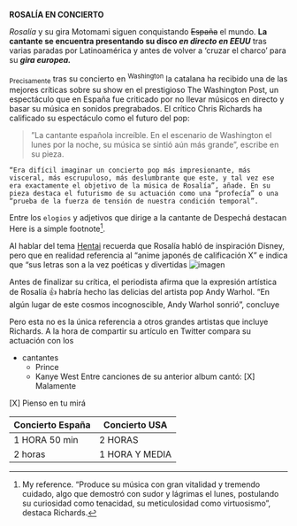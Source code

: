 **ROSALÍA EN CONCIERTO**

*Rosalía* y su gira Motomami siguen conquistando ~~España~~ el mundo. 
**La cantante se encuentra presentando su disco _en directo en EEUU_** tras varias paradas por Latinoamérica y antes de volver a ‘cruzar el charco’ para su ***gira europea.***

<sub>Precisamente</sub> tras su concierto en <sup>Washington</sup> la catalana ha recibido una de las mejores críticas sobre su show en el prestigioso The Washington Post, un espectáculo que en España fue criticado por no llevar músicos en directo y basar su música en sonidos pregrabados. El crítico Chris Richards ha calificado su espectáculo como el futuro del pop:

>”La cantante española increíble. En el escenario de Washington el lunes por la noche, su música se sintió aún más grande”, escribe en su pieza.
```
“Era difícil imaginar un concierto pop más impresionante, más visceral, más escrupuloso, más deslumbrante que este, y tal vez ese era exactamente el objetivo de la música de Rosalía”, añade. En su pieza destaca el futurismo de su actuación como una “profecía” o una “prueba de la fuerza de tensión de nuestra condición temporal”.
```


Entre los `elogios` y  adjetivos que dirige a la cantante de Despechá destacan
Here is a simple footnote[^1].
[^1]: My reference.
“Produce su música con gran vitalidad y tremendo cuidado, algo que demostró con sudor y lágrimas el lunes, postulando su curiosidad como tenacidad, su meticulosidad como virtuosismo”, destaca Richards.


Al hablar del tema [Hentai](https://www.youtube.com/watch?v=_6YCNd3ONUU) recuerda que Rosalía habló de inspiración Disney, pero que en realidad referencia al “anime japonés de calificación X” e indica que “sus letras son a la vez poéticas y divertidas ![imagen](https://user-images.githubusercontent.com/113548021/198530982-0e3ffdde-1ad6-4a21-91ba-2f3607320557.png)

Antes de  finalizar su crítica, el periodista afirma que la expresión artística de Rosalía :+1: habría hecho las delicias del artista pop Andy Warhol. 
“En algún lugar de este cosmos incognoscible, Andy Warhol sonrió”, concluye

Pero esta no es la única referencia a otros grandes artistas que incluye Richards. A la hora de compartir su artículo en Twitter compara su actuación con los
- cantantes
  - Prince
  - Kanye West
Entre canciones de su anterior album cantó:
[X] Malamente
  
[X] Pienso en tu mirá

| Concierto España | Concierto USA |
| ------------- | ------------- |
| 1 HORA 50 min  | 2 HORAS  |
| 2 horas  | 1 HORA Y MEDIA  |

  

